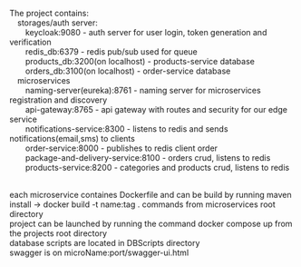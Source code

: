 The project contains:
<br />&emsp;storages/auth server:
<br />&emsp;&emsp;keycloak:9080 - auth server for user login, token generation and verification
<br />&emsp;&emsp;redis_db:6379 - redis pub/sub used for queue
<br />&emsp;&emsp;products_db:3200(on localhost) - products-service database
<br />&emsp;&emsp;orders_db:3100(on localhost) - order-service database
<br />&emsp;microservices
<br />&emsp;&emsp;naming-server(eureka):8761 - naming server for microservices registration and discovery
<br />&emsp;&emsp;api-gateway:8765 - api gateway with routes and security for our edge service
<br />&emsp;&emsp;notifications-service:8300 - listens to redis and sends notifications(email,sms) to clients
<br />&emsp;&emsp;order-service:8000 - publishes to redis client order
<br />&emsp;&emsp;package-and-delivery-service:8100 - orders crud, listens to redis
<br />&emsp;&emsp;products-service:8200 - categories and products crud, listens to redis

<br />each microservice containes Dockerfile and can be build by running maven install -> docker build -t name:tag . commands from microservices root directory
<br />project can be launched by running the command docker compose up from the projects root directory
<br />database scripts are located in DBScripts directory
<br />swagger is on microName:port/swagger-ui.html